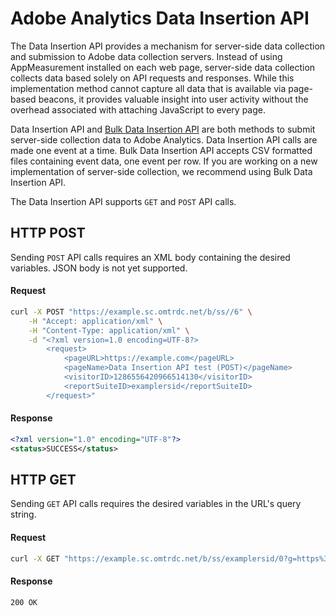 # Adobe Analytics Data Insertion API

The Data Insertion API provides a mechanism for server-side data collection and submission to Adobe data collection servers. Instead of using AppMeasurement installed on each web page, server-side data collection collects data based solely on API requests and responses. While this implementation method cannot capture all data that is available via page-based beacons, it provides valuable insight into user activity without the overhead associated with attaching JavaScript to every page.

<InlineAlert variant="note" slots="text"/>

Data Insertion API and [Bulk Data Insertion API](https://developer.adobe.com/analytics-apis/docs/2.0/guides/endpoints/bulk-data-insertion/) are both methods to submit server-side collection data to Adobe Analytics. Data Insertion API calls are made one event at a time. Bulk Data Insertion API accepts CSV formatted files containing event data, one event per row. If you are working on a new implementation of server-side collection, we recommend using Bulk Data Insertion API.

The Data Insertion API supports `GET` and `POST` API calls.

## HTTP POST

Sending `POST` API calls requires an XML body containing the desired variables. JSON body is not yet supported.

<CodeBlock slots="heading, code" repeat="2" languages="CURL,XML"/>

#### Request

```sh
curl -X POST "https://example.sc.omtrdc.net/b/ss//6" \
    -H "Accept: application/xml" \
    -H "Content-Type: application/xml" \
    -d "<?xml version=1.0 encoding=UTF-8?>
        <request>
            <pageURL>https://example.com</pageURL>
            <pageName>Data Insertion API test (POST)</pageName>
            <visitorID>1286556420966514130</visitorID>
            <reportSuiteID>examplersid</reportSuiteID>
        </request>"
```

#### Response

```xml
<?xml version="1.0" encoding="UTF-8"?>
<status>SUCCESS</status>
```

## HTTP GET

Sending `GET` API calls requires the desired variables in the URL's query string.

<CodeBlock slots="heading, code" repeat="2" languages="CURL,HTTP"/>

#### Request

```sh
curl -X GET "https://example.sc.omtrdc.net/b/ss/examplersid/0?g=https%3A%2F%2Fexample%2Ecom&pageName=Data%20Insertion%20API%20test%20%28GET%29&vid=1286556420966514130"
```

#### Response

```text
200 OK
```
